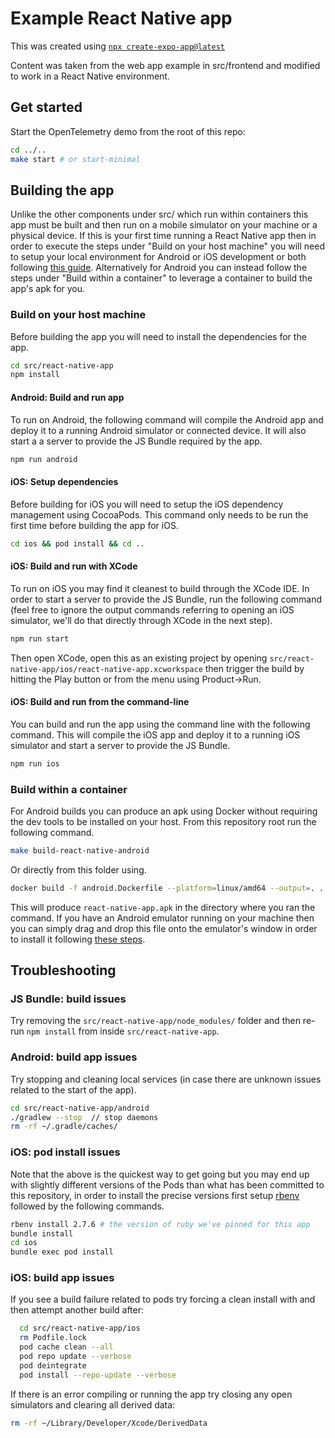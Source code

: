 # Example React Native app

This was created using
[`npx create-expo-app@latest`](https://reactnative.dev/docs/environment-setup#start-a-new-react-native-project-with-expo)

Content was taken from the web app example in src/frontend and modified to work
in a React Native environment.

## Get started

Start the OpenTelemetry demo from the root of this repo:

```bash
cd ../..
make start # or start-minimal
```

## Building the app

Unlike the other components under src/ which run within containers this
app must be built and then run on a mobile simulator on your machine or a
physical device. If this is your first time running a React Native app then in
order to execute the steps under "Build on your host machine" you will need to
setup your local environment for Android or iOS development or both following
[this guide](https://reactnative.dev/docs/set-up-your-environment). Alternatively for Android you can instead follow the steps
under "Build within a container" to leverage a container to build the app's apk
for you.

### Build on your host machine

Before building the app you will need to install the dependencies for the app.

```bash
cd src/react-native-app
npm install
```

#### Android: Build and run app

To run on Android, the following command will compile the Android app and deploy
it to a running Android simulator or connected device. It will also start a
a server to provide the JS Bundle required by the app.

```bash
npm run android
```

#### iOS: Setup dependencies

Before building for iOS you will need to setup the iOS dependency management
using CocoaPods. This command only needs to be run the first time before
building the app for iOS.

```bash
cd ios && pod install && cd ..
```

#### iOS: Build and run with XCode

To run on iOS you may find it cleanest to build through the XCode IDE. In order
to start a server to provide the JS Bundle, run the following command (feel free
to ignore the output commands referring to opening an iOS simulator, we'll do
that directly through XCode in the next step).

```bash
npm run start
```

Then open XCode, open this as an existing project by opening
`src/react-native-app/ios/react-native-app.xcworkspace` then trigger the build
by hitting the Play button or from the menu using Product->Run.

#### iOS: Build and run from the command-line

You can build and run the app using the command line with the following
command. This will compile the iOS app and deploy it to a running iOS simulator
and start a server to provide the JS Bundle.

```bash
npm run ios
```

### Build within a container

For Android builds you can produce an apk using Docker without requiring the dev
tools to be installed on your host. From this repository root run the
following command.

```bash
make build-react-native-android
```

Or directly from this folder using.

```bash
docker build -f android.Dockerfile --platform=linux/amd64 --output=. .
```

This will produce `react-native-app.apk` in the directory where you ran the
command. If you have an Android emulator running on your machine then you can
simply drag and drop this file onto the emulator's window in order to install it
following
[these steps](https://developer.android.com/studio/run/emulator-install-add-files).

## Troubleshooting

### JS Bundle: build issues

Try removing the `src/react-native-app/node_modules/` folder and then re-run
`npm install` from inside `src/react-native-app`.

### Android: build app issues

Try stopping and cleaning local services (in case there are unknown issues
related to the start of the app).

```bash
cd src/react-native-app/android
./gradlew --stop  // stop daemons
rm -rf ~/.gradle/caches/
```

### iOS: pod install issues

Note that the above is the quickest way to get going but you may end up with
slightly different versions of the Pods than what has been committed to this
repository, in order to install the precise versions first setup
[rbenv](https://github.com/rbenv/rbenv#installation) followed by the following
commands.

```bash
rbenv install 2.7.6 # the version of ruby we've pinned for this app
bundle install
cd ios
bundle exec pod install
```

### iOS: build app issues

If you see a build failure related to pods try forcing a clean install with and
then attempt another build after:

```bash
  cd src/react-native-app/ios
  rm Podfile.lock
  pod cache clean --all
  pod repo update --verbose
  pod deintegrate
  pod install --repo-update --verbose
```

If there is an error compiling or running the app try closing any open
simulators and clearing all derived data:

```bash
rm -rf ~/Library/Developer/Xcode/DerivedData
```
